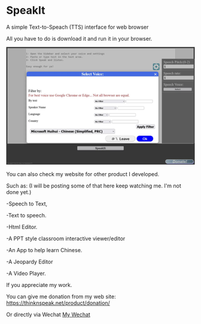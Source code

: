 # SpeakIt

A simple Text-to-Speach (TTS) interface for web browser

All you have to do is download it and run it in your browser.

<img src="https://github.com/DCWizard/SpeakIt/raw/refs/heads/main/img/SpeakIt.webp">

You can also check my website for other product I developed.

Such as: (I will be posting some of that here keep watching me. I'm not done yet.)

-Speech to Text,

-Text to speech.

-Html Editor.

-A PPT style classroom interactive viewer/editor

-An App to help learn Chinese.

-A Jeopardy Editor

-A Video Player.

If you appreciate my work.

You can give me donation from my web site: https://thinknspeak.net/product/donation/

Or directly via Wechat <a href="https://github.com/DCWizard/WriteIt/raw/refs/heads/main/img/MyWechat.webp" >My Wechat</a>
